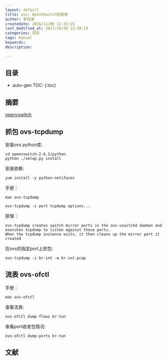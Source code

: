 ```yaml
---
layout: default
title: ovs: OpenVSwitch的使用
author: 李佶澳
createdate: 2016/11/08 11:33:15
last_modified_at: 2017/10/28 12:38:10
categories: 项目
tags: manual
keywords:
description: 

---
```


## 目录
* auto-gen TOC:
{:toc}

## 摘要

[openvswitch](http://openvswitch.org/)

## 抓包 ovs-tcpdump

安装ovs python库:

	cd openvswitch-2.6.1/python
	python ./setup.py install

安装依赖: 

	yum install -y python-netifaces

手册：

	man ovs-tcpdump
	
	ovs-tcpdump -i port tcpdump options...

原理：

	ovs-tcpdump creates switch mirror ports in the ovs-vswitchd daemon and executes tcpdump to listen against those ports. 
	When the tcpdump instance exits, it then cleans up the mirror port it created

在ovs的指定port上抓包:

	ovs-tcpdump -i br-int -w br-int.pcap

## 流表 ovs-ofctl

手册：

	man ovs-ofctl

查看流表:

	ovs-ofctl dump-flows br-tun

查看port收发包情况:

	ovs-ofctl dump-ports br-tun

## 文献
